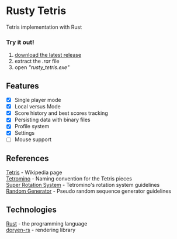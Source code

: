 # Rusty Tetris
Tetris implementation with Rust

### Try it out!
1. [download the latest release](https://github.com/paulo-granthon/rusty-tetris/releases)
2. extract the *.rar* file 
3. open *"rusty_tetris.exe"*

## Features
 - [x] Single player mode
 - [x] Local versus Mode
 - [x] Score history and best scores tracking
 - [x] Persisting data with binary files
 - [x] Profile system
 - [x] Settings
 - [ ] Mouse support
 
## References
[Tetris](https://pt.wikipedia.org/wiki/Tetris) - Wikipedia page  
[Tetromino](https://tetris.fandom.com/wiki/Tetromino) - Naming convention for the Tetris pieces  
[Super Rotation System](https://tetris.fandom.com/wiki/SRS) - Tetromino's rotation system guidelines  
[Random Generator](https://tetris.fandom.com/wiki/Random_Generator) - Pseudo random sequence generator guidelines  

## Technologies
[Rust](https://www.rust-lang.org/) - the programming language  
[doryen-rs](https://github.com/jice-nospam/doryen-rs) - rendering library  

